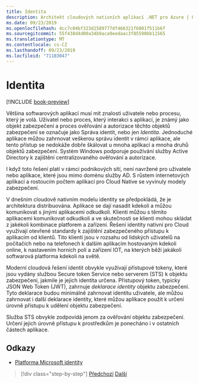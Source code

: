 ```yaml
---
title: Identita
description: Architekt cloudových nativních aplikací .NET pro Azure | Odcizen
ms.date: 09/23/2019
ms.openlocfilehash: 4cc7c04bf323d2589777df466321f6801f511b6f
ms.sourcegitcommit: 55f438d4d00a34b9aca9eedaac3f85590bb11565
ms.translationtype: MT
ms.contentlocale: cs-CZ
ms.lasthandoff: 09/23/2019
ms.locfileid: "71183047"
---
```

# <a name="identity"></a>Identita

[!INCLUDE [book-preview](../../../includes/book-preview.md)]

Většina softwarových aplikací musí mít znalosti uživatele nebo procesu, který je volá. Uživatel nebo proces, který interakci s aplikací, je známý jako objekt zabezpečení a proces ověřování a autorizace těchto objektů zabezpečení se označuje jako Správa identit, nebo jen *Identita*. Jednoduché aplikace můžou zahrnovat veškerou správu identit v rámci aplikace, ale tento přístup se nedokáže dobře škálovat u mnoha aplikací a mnoha druhů objektů zabezpečení. Systém Windows podporuje používání služby Active Directory k zajištění centralizovaného ověřování a autorizace.

<!-- (insert figure showing Windows AD auth model) -->

I když toto řešení platí v rámci podnikových sítí, není navržené pro uživatele nebo aplikace, které jsou mimo doménu služby AD. S růstem internetových aplikací a rostoucím počtem aplikací pro Cloud Native se vyvinuly modely zabezpečení.

V dnešním cloudově nativním modelu identity se předpokládá, že je architektura distribuována. Aplikace se dají nasadit kdekoli a můžou komunikovat s jinými aplikacemi odkudkoli. Klienti můžou s těmito aplikacemi komunikovat odkudkoli a ve skutečnosti se klienti mohou skládat z jakékoli kombinace platforem a zařízení. Řešení identity nativní pro Cloud využívají otevřené standardy k zajištění zabezpečeného přístupu k aplikacím od klientů. Tito klienti jsou v rozsahu od lidských uživatelů na počítačích nebo na telefonech k dalším aplikacím hostovaným kdekoli online, k nastavením horních polí a zařízení IOT, na kterých běží jakákoli softwarová platforma kdekoli na světě.

Moderní cloudová řešení identit obvykle využívají přístupové tokeny, které jsou vydány službou Secure token Service nebo serverem (STS) k objektu zabezpečení, jakmile je jejich identita určena. Přístupový token, typicky JSON Web Token (JWT), zahrnuje *deklarace identity* objektu zabezpečení. Tyto deklarace budou minimálně zahrnovat identitu uživatele, ale můžou zahrnovat i další deklarace identity, které můžou aplikace použít k určení úrovně přístupu k udělení objektu zabezpečení.

<!-- (insert figure showing basic handshake involving a principal, an STS, and an app) -->

Služba STS obvykle zodpovídá jenom za ověřování objektu zabezpečení. Určení jejich úrovně přístupu k prostředkům je ponecháno i v ostatních částech aplikace.

## <a name="references"></a>Odkazy

- [Platforma Microsoft identity](https://docs.microsoft.com/azure/active-directory/develop/)

>[!div class="step-by-step"]
>[Předchozí](azure-monitor.md)
>[Další](authentication-authorization.md)

